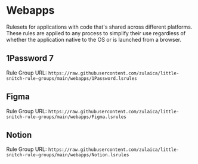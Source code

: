 # Webapps

Rulesets for applications with code that's shared across different platforms.
These rules are applied to any process to simplify their use regardless of
whether the application native to the OS or is launched from a browser.

## 1Password 7

Rule Group URL:
`https://raw.githubusercontent.com/zulaica/little-snitch-rule-groups/main/webapps/1Password.lsrules`

## Figma

Rule Group URL:
`https://raw.githubusercontent.com/zulaica/little-snitch-rule-groups/main/webapps/Figma.lsrules`

## Notion

Rule Group URL:
`https://raw.githubusercontent.com/zulaica/little-snitch-rule-groups/main/webapps/Notion.lsrules`

